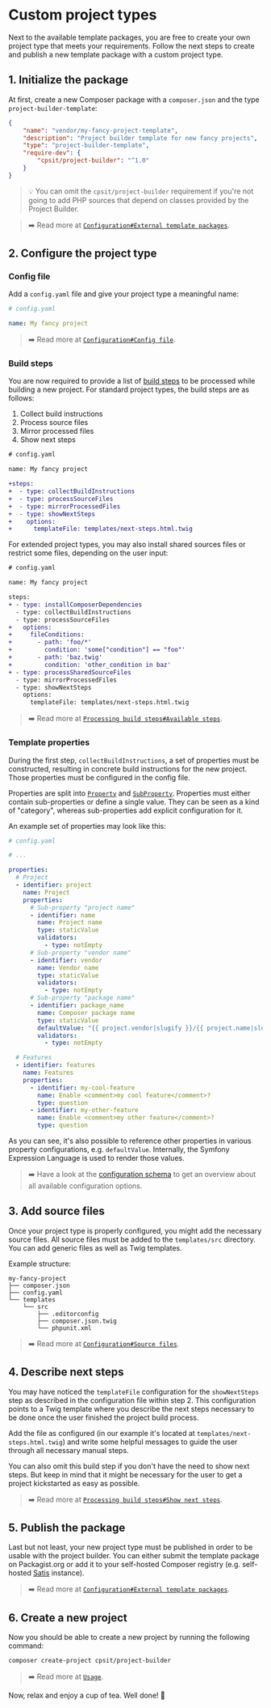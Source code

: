 # Custom project types

Next to the available template packages, you are free to create your
own project type that meets your requirements. Follow the next steps
to create and publish a new template package with a custom project type.

## 1. Initialize the package

At first, create a new Composer package with a `composer.json` and the
type `project-builder-template`:

```json
{
    "name": "vendor/my-fancy-project-template",
    "description": "Project builder template for new fancy projects",
    "type": "project-builder-template",
    "require-dev": {
        "cpsit/project-builder": "^1.0"
    }
}
```

> :bulb: You can omit the `cpsit/project-builder` requirement if you're
> not going to add PHP sources that depend on classes provided by the
> Project Builder.

> :arrow_right: Read more at [`Configuration#External template packages`](configuration.md#external-template-packages).

## 2. Configure the project type

### Config file

Add a `config.yaml` file and give your project type a meaningful name:

```yaml
# config.yaml

name: My fancy project
```

> :arrow_right: Read more at [`Configuration#Config file`](configuration.md#config-file).

### Build steps

You are now required to provide a list of [build steps](processing-build-steps.md)
to be processed while building a new project. For standard project types,
the build steps are as follows:

1. Collect build instructions
2. Process source files
3. Mirror processed files
4. Show next steps

```diff
# config.yaml

name: My fancy project

+steps:
+  - type: collectBuildInstructions
+  - type: processSourceFiles
+  - type: mirrorProcessedFiles
+  - type: showNextSteps
+    options:
+      templateFile: templates/next-steps.html.twig
```

For extended project types, you may also install shared sources files or
restrict some files, depending on the user input:

```diff
# config.yaml

name: My fancy project

steps:
+ - type: installComposerDependencies
  - type: collectBuildInstructions
  - type: processSourceFiles
+   options:
+     fileConditions:
+       - path: 'foo/*'
+         condition: 'some["condition"] == "foo"'
+       - path: 'baz.twig'
+         condition: 'other_condition in baz'
+ - type: processSharedSourceFiles
  - type: mirrorProcessedFiles
  - type: showNextSteps
    options:
      templateFile: templates/next-steps.html.twig
```

> :arrow_right: Read more at [`Processing build steps#Available steps`](processing-build-steps.md#available-steps).

### Template properties

During the first step, `collectBuildInstructions`, a set of properties must be
constructed, resulting in concrete build instructions for the new project. Those
properties must be configured in the config file.

Properties are split into [`Property`](../src/Builder/Config/ValueObject/Property.php)
and [`SubProperty`](../src/Builder/Config/ValueObject/SubProperty.php). Properties
must either contain sub-properties or define a single value. They can be seen as a
kind of "category", whereas sub-properties add explicit configuration for it.

An example set of properties may look like this:

```yaml
# config.yaml

# ...

properties:
  # Project
  - identifier: project
    name: Project
    properties:
      # Sub-property "project name"
      - identifier: name
        name: Project name
        type: staticValue
        validators:
          - type: notEmpty
      # Sub-property "vendor name"
      - identifier: vendor
        name: Vendor name
        type: staticValue
        validators:
          - type: notEmpty
      # Sub-property "package name"
      - identifier: package_name
        name: Composer package name
        type: staticValue
        defaultValue: "{{ project.vendor|slugify }}/{{ project.name|slugify }}"
        validators:
          - type: notEmpty

  # Features
  - identifier: features
    name: Features
    properties:
      - identifier: my-cool-feature
        name: Enable <comment>my cool feature</comment>?
        type: question
      - identifier: my-other-feature
        name: Enable <comment>my other feature</comment>?
        type: question
```

As you can see, it's also possible to reference other properties in various
property configurations, e.g. `defaultValue`. Internally, the Symfony Expression
Language is used to render those values.

> :arrow_right: Have a look at the [configuration schema](../resources/config.schema.json)
> to get an overview about all available configuration options.

## 3. Add source files

Once your project type is properly configured, you might add the necessary source
files. All source files must be added to the `templates/src` directory. You can
add generic files as well as Twig templates.

Example structure:

```
my-fancy-project
├── composer.json
├── config.yaml
└── templates
    └── src
        ├── .editorconfig
        ├── composer.json.twig
        └── phpunit.xml
```

> :arrow_right: Read more at [`Configuration#Source files`](configuration.md#source-files).

## 4. Describe next steps

You may have noticed the `templateFile` configuration for the `showNextSteps` step
as described in the configuration file within step 2. This configuration points to
a Twig template where you describe the next steps necessary to be done once the user
finished the project build process.

Add the file as configured (in our example it's located at `templates/next-steps.html.twig`)
and write some helpful messages to guide the user through all necessary manual steps.

You can also omit this build step if you don't have the need to show next steps. But
keep in mind that it might be necessary for the user to get a project kickstarted as
easy as possible.

> :arrow_right: Read more at [`Processing build steps#Show next steps`](processing-build-steps.md#show-next-steps).

## 5. Publish the package

Last but not least, your new project type must be published in order to be usable
with the project builder. You can either submit the template package on Packagist.org
or add it to your self-hosted Composer registry (e.g. self-hosted [Satis][1] instance).

> :arrow_right: Read more at [`Configuration#External template packages`](configuration.md#external-template-packages).

## 6. Create a new project

Now you should be able to create a new project by running the following command:

```bash
composer create-project cpsit/project-builder
```

> :arrow_right: Read more at [`Usage`](usage.md).

Now, relax and enjoy a cup of tea. Well done! :tea:

[1]: https://github.com/composer/satis
